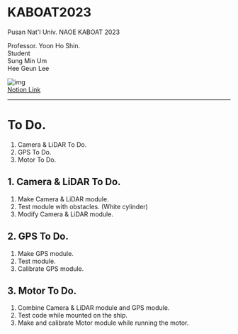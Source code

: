 # KABOAT2023
Pusan Nat'l Univ. NAOE KABOAT 2023

Professor. Yoon Ho Shin.  
Student  
  Sung Min Um  
  Hee Geun Lee  

![img](https://user-images.githubusercontent.com/48307403/209555944-2a6f903b-1f4b-4c03-bb3e-2cea64d69935.png)  
[Notion Link](https://dandelion-postage-e0c.notion.site/KABOAT-2023-5c5b9310504c4428b0f66c29f467bdb8)

-------------------------------------------------------------------------  

# To Do.  
1. Camera & LiDAR To Do.  
2. GPS To Do.  
3. Motor To Do.  

## 1. Camera & LiDAR To Do.  
1. Make Camera & LiDAR module.  
2. Test module with obstacles. (White cylinder)  
3. Modify Camera & LiDAR module.  

## 2. GPS To Do.  
1. Make GPS module.  
2. Test module.  
3. Calibrate GPS module.  

## 3. Motor To Do.  
1. Combine Camera & LiDAR module and GPS module.  
2. Test code while mounted on the ship.  
3. Make and calibrate Motor module while running the motor.  

